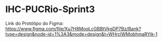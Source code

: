 # IHC-PUCRio-Sprint3

Link do Protótipo do Figma: https://www.figma.com/file/Xu7H8MoqLcGBBtVkgDP7Bz/Bank?type=design&node-id=1%3A3&mode=design&t=WHrclWMobhmaRYik-1
